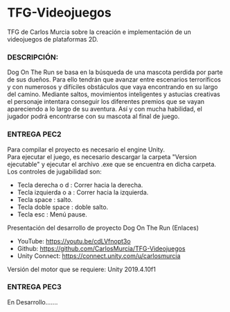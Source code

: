 # TFG-Videojuegos
TFG de Carlos Murcia sobre la creación e implementación de un videojuegos de plataformas 2D.
### DESCRIPCIÓN:
Dog On The Run se basa en la búsqueda de una mascota perdida por parte de sus dueños. Para ello tendrán que avanzar entre escenarios terroríficos y con numerosos y difíciles obstáculos que vaya encontrando en su largo del camino. Mediante saltos, movimientos inteligentes y astucias creativas el personaje intentara conseguir los diferentes premios que se vayan apareciendo a lo largo de su aventura. Así y con mucha habilidad, el jugador podrá encontrarse con su mascota al final de juego.
### ENTREGA PEC2
Para compilar el proyecto es necesario el engine Unity.  
Para ejecutar el juego, es necesario descargar la carpeta "Version ejecutable" y ejecutar el archivo .exe que se encuentra en dicha carpeta.  
Los controles de jugabilidad son:
- Tecla derecha o d : Correr hacia la derecha.
- Tecla izquierda o a : Correr hacia la izquierda.
- Tecla space : salto.
- Tecla doble space : doble salto.
- Tecla esc : Menú pause.

Presentación del desarrollo de proyecto Dog On The Run (Enlaces)
- YouTube: https://youtu.be/cdLVfnopt3o
- Github: https://github.com/CarlosMurcia/TFG-Videojuegos
- Unity Connect: https://connect.unity.com/u/carlosmurcia

Versión del motor que se requiere: Unity 2019.4.10f1

### ENTREGA PEC3

En Desarrollo.......
